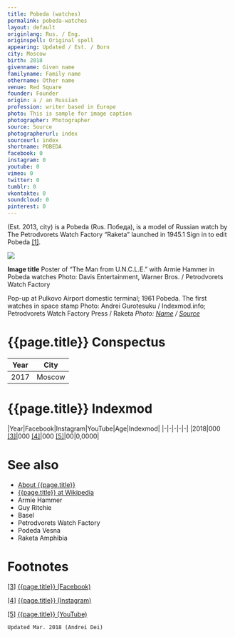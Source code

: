 ```yaml
---
title: Pobeda (watches)
permalink: pobeda-watches
layout: default
originlang: Rus. / Eng.
originspell: Original spell
appearing: Updated / Est. / Born
city: Moscow
birth: 2018
givenname: Given name
familyname: Family name
othername: Other name
venue: Red Square
founder: Founder
origin: a / an Russian
profession: writer based in Europe
photo: This is sample for image caption
photographer: Photographer
source: Source
photographerurl: index
sourceurl: index
shortname: POBEDA
facebook: 0
instagram: 0
youtube: 0
vimeo: 0
twitter: 0
tumblr: 0
vkontakte: 0
soundcloud: 0
pinterest: 0
---
```



(Est. 2013, city) is a Pobeda (Rus. Победа), is a model of Russian watch by The Petrodvorets Watch Factory “Raketa” launched in 1945.1 Sign in to edit Pobeda <span id="a1">[\[1\]](#f1)</span>.

![](/encyclopedia/images/image-name.jpg)

**Image title**
Poster of “The Man from U.N.C.L.E.” with Armie Hammer in Pobeda watches
Photo: Davis Entertainment, Warner Bros. / Petrodvorets Watch Factory

Pop-up at Pulkovo Airport domestic terminal; 1961 Pobeda. The first watches in space stamp
Photo: Andrei Gurotesuku / Indexmod.info; Petrodvorets Watch Factory Press / Raketa
*Photo: [Name](index) / [Source](index)*

# {{page.title}} Conspectus

|Year|City|
|-|-|
|2017|Moscow|

# {{page.title}} Indexmod

|Year|Facebook|Instagram|YouTube|Age|Indexmod|
|-|-|-|-|-|
|2018|000 <span id="a3">[\[3\]](#f3)</span>|000 <span id="a4">[\[4\]](#f4)</span>|000 <span id="a5">[\[5\]](#f5)</span>|00|0,0000|


# See also

+ [About {{page.title}}](index)
+ [{{page.title}} at Wikipedia](index)
+ Armie Hammer
+ Guy Ritchie
+ Basel
+ Petrodvorets Watch Factory
+ Podeda Vesna
+ Raketa Amphibia

# Footnotes

[[3]](#a3) <span id="f3"></span> [{{page.title}} (Facebook)](index)

[[4]](#a4) <span id="f4"></span> [{{page.title}} (Instagram)](index)

[[5]](#a5) <span id="f5"></span> [{{page.title}} (YouTube)](index)

`Updated Mar. 2018 (Andrei Dei)`
